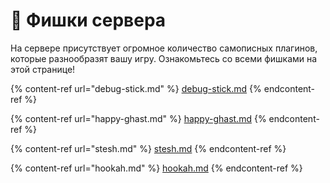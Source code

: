 # 🔮 Фишки сервера

На сервере присутствует огромное количество самописных плагинов, которые разнообразят вашу игру. Ознакомьтесь со всеми фишками на этой странице!

{% content-ref url="debug-stick.md" %}
[debug-stick.md](debug-stick.md)
{% endcontent-ref %}

{% content-ref url="happy-ghast.md" %}
[happy-ghast.md](happy-ghast.md)
{% endcontent-ref %}

{% content-ref url="stesh.md" %}
[stesh.md](stesh.md)
{% endcontent-ref %}

{% content-ref url="hookah.md" %}
[hookah.md](hookah.md)
{% endcontent-ref %}
